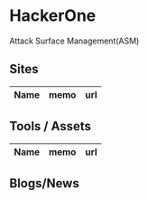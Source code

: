 # HackerOne

Attack Surface Management(ASM)

## Sites

|Name|memo|url|
----|----|----

## Tools / Assets

|Name|memo|url|
----|----|----

## Blogs/News
